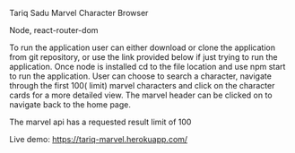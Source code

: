 Tariq Sadu
Marvel Character Browser

Node, react-router-dom

To run the application user can either download or clone the application from git repository, or use the link provided below if just trying to run the application. Once node is installed cd to the file location and use npm start to run the application. User can choose to search a character, navigate through the first 100( limit) marvel characters and click on the character cards for a more detailed view. The marvel header can be clicked on to navigate back to the home page.


The marvel api has a requested result limit of 100

Live demo: https://tariq-marvel.herokuapp.com/
